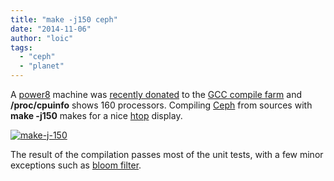 ```yaml
---
title: "make -j150 ceph"
date: "2014-11-06"
author: "loic"
tags: 
  - "ceph"
  - "planet"
---
```


A [power8](https://en.wikipedia.org/wiki/POWER8) machine was [recently donated](https://mail.gna.org/public/gcc-cfarm-users/2014-11/msg00000.html) to the [GCC compile farm](https://gcc.gnu.org/wiki/CompileFarm) and **/proc/cpuinfo** shows 160 processors. Compiling [Ceph](http://ceph.com/) from sources with **make -j150** makes for a nice [htop](http://hisham.hm/htop/) display.

[![](images/make-j-150-1024x576.png "make-j-150")](http://dachary.org/wp-uploads/2014/11/make-j-150.png)

The result of the compilation passes most of the unit tests, with a few minor exceptions such as [bloom filter](http://tracker.ceph.com/issues/10020).
